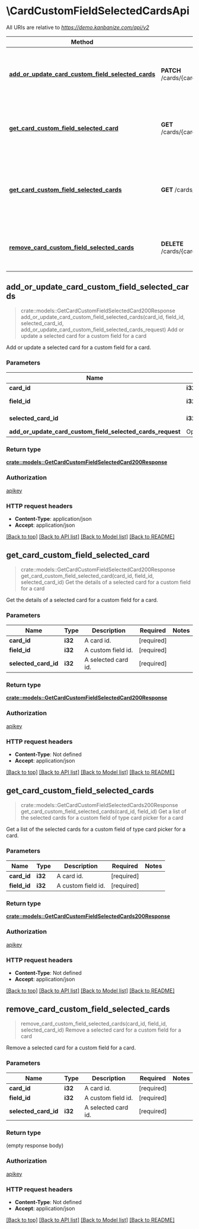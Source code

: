 # \CardCustomFieldSelectedCardsApi

All URIs are relative to *https://demo.kanbanize.com/api/v2*

Method | HTTP request | Description
------------- | ------------- | -------------
[**add_or_update_card_custom_field_selected_cards**](CardCustomFieldSelectedCardsApi.md#add_or_update_card_custom_field_selected_cards) | **PATCH** /cards/{card_id}/customFields/{field_id}/selectedCards/{selected_card_id} | Add or update a selected card for a custom field for a card
[**get_card_custom_field_selected_card**](CardCustomFieldSelectedCardsApi.md#get_card_custom_field_selected_card) | **GET** /cards/{card_id}/customFields/{field_id}/selectedCards/{selected_card_id} | Get the details of a selected card for a custom field for a card
[**get_card_custom_field_selected_cards**](CardCustomFieldSelectedCardsApi.md#get_card_custom_field_selected_cards) | **GET** /cards/{card_id}/customFields/{field_id}/selectedCards | Get a list of the selected cards for a custom field of type card picker for a card
[**remove_card_custom_field_selected_cards**](CardCustomFieldSelectedCardsApi.md#remove_card_custom_field_selected_cards) | **DELETE** /cards/{card_id}/customFields/{field_id}/selectedCards/{selected_card_id} | Remove a selected card for a custom field for a card



## add_or_update_card_custom_field_selected_cards

> crate::models::GetCardCustomFieldSelectedCard200Response add_or_update_card_custom_field_selected_cards(card_id, field_id, selected_card_id, add_or_update_card_custom_field_selected_cards_request)
Add or update a selected card for a custom field for a card

Add or update a selected card for a custom field for a card.

### Parameters


Name | Type | Description  | Required | Notes
------------- | ------------- | ------------- | ------------- | -------------
**card_id** | **i32** | A card id. | [required] |
**field_id** | **i32** | A custom field id. | [required] |
**selected_card_id** | **i32** | A selected card id. | [required] |
**add_or_update_card_custom_field_selected_cards_request** | Option<[**AddOrUpdateCardCustomFieldSelectedCardsRequest**](AddOrUpdateCardCustomFieldSelectedCardsRequest.md)> |  |  |

### Return type

[**crate::models::GetCardCustomFieldSelectedCard200Response**](getCardCustomFieldSelectedCard_200_response.md)

### Authorization

[apikey](../README.md#apikey)

### HTTP request headers

- **Content-Type**: application/json
- **Accept**: application/json

[[Back to top]](#) [[Back to API list]](../README.md#documentation-for-api-endpoints) [[Back to Model list]](../README.md#documentation-for-models) [[Back to README]](../README.md)


## get_card_custom_field_selected_card

> crate::models::GetCardCustomFieldSelectedCard200Response get_card_custom_field_selected_card(card_id, field_id, selected_card_id)
Get the details of a selected card for a custom field for a card

Get the details of a selected card for a custom field for a card.

### Parameters


Name | Type | Description  | Required | Notes
------------- | ------------- | ------------- | ------------- | -------------
**card_id** | **i32** | A card id. | [required] |
**field_id** | **i32** | A custom field id. | [required] |
**selected_card_id** | **i32** | A selected card id. | [required] |

### Return type

[**crate::models::GetCardCustomFieldSelectedCard200Response**](getCardCustomFieldSelectedCard_200_response.md)

### Authorization

[apikey](../README.md#apikey)

### HTTP request headers

- **Content-Type**: Not defined
- **Accept**: application/json

[[Back to top]](#) [[Back to API list]](../README.md#documentation-for-api-endpoints) [[Back to Model list]](../README.md#documentation-for-models) [[Back to README]](../README.md)


## get_card_custom_field_selected_cards

> crate::models::GetCardCustomFieldSelectedCards200Response get_card_custom_field_selected_cards(card_id, field_id)
Get a list of the selected cards for a custom field of type card picker for a card

Get a list of the selected cards for a custom field of type card picker for a card.

### Parameters


Name | Type | Description  | Required | Notes
------------- | ------------- | ------------- | ------------- | -------------
**card_id** | **i32** | A card id. | [required] |
**field_id** | **i32** | A custom field id. | [required] |

### Return type

[**crate::models::GetCardCustomFieldSelectedCards200Response**](getCardCustomFieldSelectedCards_200_response.md)

### Authorization

[apikey](../README.md#apikey)

### HTTP request headers

- **Content-Type**: Not defined
- **Accept**: application/json

[[Back to top]](#) [[Back to API list]](../README.md#documentation-for-api-endpoints) [[Back to Model list]](../README.md#documentation-for-models) [[Back to README]](../README.md)


## remove_card_custom_field_selected_cards

> remove_card_custom_field_selected_cards(card_id, field_id, selected_card_id)
Remove a selected card for a custom field for a card

Remove a selected card for a custom field for a card.

### Parameters


Name | Type | Description  | Required | Notes
------------- | ------------- | ------------- | ------------- | -------------
**card_id** | **i32** | A card id. | [required] |
**field_id** | **i32** | A custom field id. | [required] |
**selected_card_id** | **i32** | A selected card id. | [required] |

### Return type

 (empty response body)

### Authorization

[apikey](../README.md#apikey)

### HTTP request headers

- **Content-Type**: Not defined
- **Accept**: application/json

[[Back to top]](#) [[Back to API list]](../README.md#documentation-for-api-endpoints) [[Back to Model list]](../README.md#documentation-for-models) [[Back to README]](../README.md)

